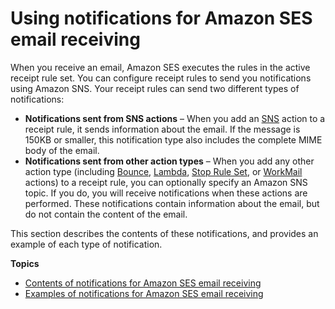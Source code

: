 # Using notifications for Amazon SES email receiving<a name="receiving-email-notifications"></a>

When you receive an email, Amazon SES executes the rules in the active receipt rule set\. You can configure receipt rules to send you notifications using Amazon SNS\. Your receipt rules can send two different types of notifications:
+ **Notifications sent from SNS actions** – When you add an [SNS](receiving-email-action-sns.md) action to a receipt rule, it sends information about the email\. If the message is 150KB or smaller, this notification type also includes the complete MIME body of the email\.
+ **Notifications sent from other action types** – When you add any other action type \(including [Bounce](receiving-email-action-bounce.md), [Lambda](receiving-email-action-lambda.md), [Stop Rule Set](receiving-email-action-stop.md), or [WorkMail](receiving-email-action-workmail.md) actions\) to a receipt rule, you can optionally specify an Amazon SNS topic\. If you do, you will receive notifications when these actions are performed\. These notifications contain information about the email, but do not contain the content of the email\.

This section describes the contents of these notifications, and provides an example of each type of notification\.

**Topics**
+ [Contents of notifications for Amazon SES email receiving](receiving-email-notifications-contents.md)
+ [Examples of notifications for Amazon SES email receiving](receiving-email-notifications-examples.md)
